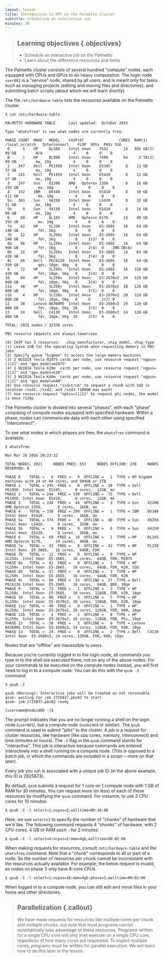 ```yaml
---
layout: lesson
title: Introduction to HPC on the Palmetto Cluster
subtitle: Scheduling an interactive job
minutes: 20
---
```


> ## Learning objectives {.objectives}
> * Schedule an interactive job on the Palmetto
> * Learn about the difference resources and limits

The Palmetto cluster consists of several hundred "compute" nodes,
each equipped with CPUs and GPUs to do heavy computation.
The login node `user001` is a "service" node,
shared by all users,
and is meant only for tasks such as managing projects
(editing and moving files and directories),
and submitting batch scripts (about which we will learn shortly).

The file `/etc/hardware-table` lists the resources
available on the Palmetto cluster.

~~~{.bash}
$ cat /etc/hardware-table
~~~

~~~{.output}
PALMETTO HARDWARE TABLE      Last updated:  October 2015

Type "whatsfree" to see what nodes are currently free.

PHASE COUNT  MAKE   MODEL    CHIP(0)                CORES  RAM(1)    /local_scratch   Interconnect    FLOP  GPUs  PHIs SSD
 0      5    HP     DL580    Intel Xeon    7542       24   505 GB(2)    99 GB         N/A              4     0     0    0
 0      1    HP     DL980    Intel Xeon    7560       64     2 TB(2)    99 GB         mx, 10g          4     0     0    0
 1    247    Dell   PE1950   Intel Xeon    E5345       8    12 GB       37 GB         mx, 10g          4     0     0    0
 2    245    Dell   PE1950   Intel Xeon    E5410       8    12 GB       37 GB         mx, 10g          4     0     0    0
 3    247    Sun    X2200    AMD   Opteron 2356        8    16 GB      193 GB         mx, 10g          4     0     0    0
 4    332    IBM    DX340    Intel Xeon    E5410       8    16 GB      111 GB         mx, 10g          4     0     0    0
 5a   383    Sun    X6250    Intel Xeon    L5420       8    32 GB       31 GB         mx, 10g          4     0     0    0
 5b     9    Sun    X4150    Intel Xeon    E5410       8    16 GB       99 GB         mx, 10g          4     0     0    0
 6     69    HP     DL165    AMD   Opteron 6176       24    48 GB      193 GB         mx, 10g          4     0     0    0
 7a    42    HP     SL230    Intel Xeon    E5-2665    16    64 GB      240 GB         fdr, 56g         8     0     0    0
 7b    12    HP     SL250s   Intel Xeon    E5-2665    16    64 GB      240 GB         fdr, 56g         8     2(3)  0    0
 8a    96    HP     SL250s   Intel Xeon    E5-2665    16    64 GB      900 GB         fdr, 56g         8     2(4)  0    300 GB(6)
 8b    32    HP     SL250s   Intel Xeon    E5-2665    16    64 GB      420 GB         fdr, 56g         8     2(4)  0    0
 8c    68    Dell   PEC6220  Intel Xeon    E5-2665    16    64 GB      350 GB         qdr, 10ge, 40g   8     0     0    0
 9     72    HP     SL250s   Intel Xeon    E5-2665    16   128 GB      420 GB         fdr, 10ge, 56g   8     2(4)  0    0
10     80    HP     SL250s   Intel Xeon    E5-2670v2  20   128 GB      800 GB         fdr, 10ge, 56g   8     2(4)  0    0
11a    40    HP     SL250s   Intel Xeon    E5-2670v2  20   128 GB      800 GB         fdr, 10ge, 56g   8     2(5)  0    0
11b     4    HP     SL250s   Intel Xeon    E5-2670v2  20   128 GB      800 GB         fdr, 10ge, 56g   8     0     2(7) 0
12     30    Lenovo NX360M5  Intel Xeon    E5-2680v3  24   128 GB      800 GB         fdr, 10ge, 56g  16     2(5)  0    0
13     24    Dell   C4130    Intel Xeon    E5-2680v3  24   128 GB      800 GB         fdr, 10ge, 56g  16     2(5)  0    0

TOTAL: 2021 nodes / 22336 cores

PBS resource requests are always lowercase

(0) CHIP has 3 resources:   chip_manufacturer, chip_model, chip_type
(1) Leave 2GB for the operating system when requesting memory in PBS jobs
(2) Specify queue "bigmem" to access the large memory machines
(3) 2 NVIDIA Tesla M2075 cards per node, use resource request "ngpus=[1|2]" and "gpu_model=m2075"
(4) 2 NVIDIA Tesla K20m  cards per node, use resource request "ngpus=[1|2]" and "gpu_model=k20"
(5) 2 NVIDIA Tesla K40m  cards per node, use resource request "ngpus=[1|2]" and "gpu_model=k40"
(6) Use resource request "ssd=true" to request a chunk with SSD in location /ssd1, /ssd2, and /ssd3 (100GB max each)
(7) Use resource request "nphis=[1|2]" to request phi nodes, the model is Xeon 7120p
~~~

The Palmetto cluster is divided into several "phases",
with each "phase" consisting of compute nodes
equipped with specified hardware.
Within a phase, nodes can communicate data with each other
using specified "interconnect".

To see what nodes in which phases are free,
the `whatsfree` command is available:

~~~{.bash}
$ whatsfree
~~~

~~~{.output}
Mon Mar 28 2016 20:23:32

TOTAL NODES: 2021     NODES FREE: 551     NODES OFFLINE: 230     NODES RESERVED: 0

PHASE 0    TOTAL =   6  FREE =   0  OFFLINE =   1  TYPE = HP bigmem machines with 24 or 64 cores, and 504GB or 2TB
PHASE 1    TOTAL = 245  FREE =   0  OFFLINE =  28  TYPE = Dell   PE1950  Intel Xeon  E5345,      8 cores,  12GB, mx
PHASE 2    TOTAL = 244  FREE = 130  OFFLINE =  72  TYPE = Dell   PE1950  Intel Xeon  E5410,      8 cores,  12GB, mx
PHASE 3    TOTAL = 244  FREE =  44  OFFLINE =   3  TYPE = Sun    X2200   AMD Opteron 2356,       8 cores,  16GB, mx
PHASE 4    TOTAL = 330  FREE = 299  OFFLINE =   1  TYPE = IBM    DX340   Intel Xeon  E5410,      8 cores,  16GB, mx
PHASE 5a   TOTAL = 374  FREE =   0  OFFLINE =  40  TYPE = Sun    X6250   Intel Xeon  L5420,      8 cores,  32GB, mx
PHASE 5b   TOTAL =   9  FREE =   9  OFFLINE =   0  TYPE = Sun    X4150   Intel Xeon  E5410,      8 cores,  16GB, mx
PHASE 6    TOTAL =  69  FREE =  18  OFFLINE =   1  TYPE = HP     DL165   AMD Opteron 6176,      24 cores,  48GB, mx
PHASE 7a   TOTAL =  42  FREE =   0  OFFLINE =  42  TYPE = HP     SL230   Intel Xeon  E5-2665,   16 cores,  64GB, FDR
PHASE 7b   TOTAL =  12  FREE =   0  OFFLINE =   0  TYPE = HP     SL250s  Intel Xeon  E5-2665,   16 cores,  64GB, FDR, M2075
PHASE 8a   TOTAL =  81  FREE =   0  OFFLINE =   1  TYPE = HP     SL250s  Intel Xeon  E5-2665,   16 cores,  64GB, FDR, K20, SSD
PHASE 8b   TOTAL =  47  FREE =   0  OFFLINE =   3  TYPE = HP     SL250s  Intel Xeon  E5-2665,   16 cores,  64GB, FDR, K20
PHASE 8c   TOTAL =  68  FREE =  33  OFFLINE =  27  TYPE = Dell   PEC6220 Intel Xeon  E5-2665,   16 cores,  64GB, QDR, 10ge
PHASE 9    TOTAL =  72  FREE =   1  OFFLINE =   3  TYPE = HP     SL250s  Intel Xeon  E5-2665,   16 cores, 128GB, FDR, K20, 10ge
PHASE 10   TOTAL =  80  FREE =   3  OFFLINE =   5  TYPE = HP     SL250s  Intel Xeon  E5-2670v2, 20 cores, 128GB, FDR, K20, 10ge
PHASE 11a  TOTAL =  40  FREE =   9  OFFLINE =   1  TYPE = HP     SL250s  Intel Xeon  E5-2670v2, 20 cores, 128GB, FDR, K40, 10ge
PHASE 11b  TOTAL =   4  FREE =   2  OFFLINE =   0  TYPE = HP     SL250s  Intel Xeon  E5-2670v2, 20 cores, 128GB, FDR, Phi, 10ge
PHASE 12   TOTAL =  30  FREE =   3  OFFLINE =   0  TYPE = Lenovo NX360M5 Intel Xeon  E5-2680v3, 24 cores, 128GB, FDR, K40, 10ge
PHASE 13   TOTAL =  24  FREE =   0  OFFLINE =   2  TYPE = Dell   C4130   Intel Xeon  E5-2680v3, 24 cores, 128GB, FDR, K40, 10ge
~~~

Nodes that are "offline" are inacessible to users.

Because you're currently logged in to the
login node, all commands you type in to the shell
are executed there, not on any of the above nodes.
For your commands to be executed on the compute nodes instead,
you will first need to log in to a compute node:
You can do this with the `qsub -I` command:

~~~{.bash}
$ qsub -I
~~~

~~~{.output}
qsub (Warning): Interactive jobs will be treated as not rerunnable
qsub: waiting for job 2725837.pbs02 to start
qsub: job 2725837.pbs02 ready

[username@node1466 ~]$ 
~~~

The prompt indicates that you are no longer
running a shell on the login node (`user001`),
but a compute node (`node1466` or similar).
The `qsub` command is used to submit "jobs"
to the cluster.
A job is a request for cluster resources,
like hardware (like cpu cores, memory, interconnect)
and time (minutes or hours).
The `-I` flag in the `qsub` command stands
for "interactive".
This job is interactive because commands
are entered interactively into a
shell running on a compute node.
(This is opposed to a *batch* job,
in which the commands are included in a script---more
on that later).

Every job you run is associated with a unique job ID
(in the above example, this ID is 2825873).

By default,
`qsub` submits a request for
1 core on 1 compute node with
1 GB of RAM for 30 minutes.
You can request more (or less) of each of these resources
by modifying the `qsub` command.
For instance, to use 2 CPU cores for 10 minutes:

~~~{.bash}
$ qsub -I -l select=1:ncpus=2,walltime=00:10:00
~~~

Here, we use `select=1` to specify the number of
"chunks" of hardware that we'd like.
The following command requests 4 "chunks" of hardware,
with 2 CPU cores, 4 GB of RAM *each* - for 2 minutes:

~~~{.bash}
$ qsub -I -l select=4:ncpus=2:mem=4gb,walltime=00:02:00
~~~

When making requests for resources,
consult `/etc/hardware-table` and the `whatsfree` command.
Note that a "chunk" corresponds to all or part of a node.
So the number of resources per chunk cannot be inconsistent
with the resources actually available.
For example, the below request is invalid,
as nodes on phase 3 only have 8-core CPUs.

~~~{.bash}
$ qsub -I -l select=1:ncpus=16:mem=4gb:phase=3,walltime=00:02:00
~~~

When logged in to a compute node,
you can still edit and move files
in your home and other directories.

> ## Parallelization {.callout}
> We have made requests for resources like multiple cores per chunk
> and multiple chunks,
> but note that most programs cannot automatically take advantage
> of these resources.
> Programs written for a single CPU core will only ever
> execute on a single CPU core, regardless of how many cores are requested.
> To exploit multiple cores, programs must be written for parallel execution.
> We will learn how to do this later in the lesson.
